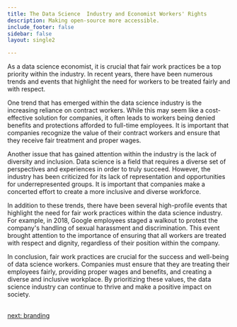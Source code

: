 ```yaml
---
title: The Data Science  Industry and Economist Workers' Rights
description: Making open-source more accessible.
include_footer: false
sidebar: false
layout: single2

---
```



<p>
As a data science economist, it is crucial that fair work practices be a top priority within the industry. In recent years, there have been numerous trends and events that highlight the need for workers to be treated fairly and with respect.

One trend that has emerged within the data science industry is the increasing reliance on contract workers. While this may seem like a cost-effective solution for companies, it often leads to workers being denied benefits and protections afforded to full-time employees. It is important that companies recognize the value of their contract workers and ensure that they receive fair treatment and proper wages.

Another issue that has gained attention within the industry is the lack of diversity and inclusion. Data science is a field that requires a diverse set of perspectives and experiences in order to truly succeed. However, the industry has been criticized for its lack of representation and opportunities for underrepresented groups. It is important that companies make a concerted effort to create a more inclusive and diverse workforce.

In addition to these trends, there have been several high-profile events that highlight the need for fair work practices within the data science industry. For example, in 2018, Google employees staged a walkout to protest the company's handling of sexual harassment and discrimination. This event brought attention to the importance of ensuring that all workers are treated with respect and dignity, regardless of their position within the company.

In conclusion, fair work practices are crucial for the success and well-being of data science workers. Companies must ensure that they are treating their employees fairly, providing proper wages and benefits, and creating a diverse and inclusive workplace. By prioritizing these values, the data science industry can continue to thrive and make a positive impact on society.

<br>
<a href="https://workdojos.com/economists/branding">next: branding</a>
</p>